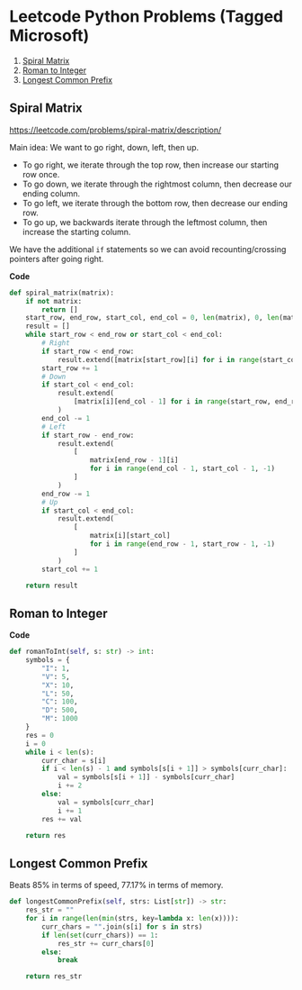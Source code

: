 # Leetcode Python Problems (Tagged Microsoft)

1. [Spiral Matrix](#spiral-matrix)
2. [Roman to Integer](#roman-to-integer)
3. [Longest Common Prefix](#longest-common-prefix)

## Spiral Matrix

https://leetcode.com/problems/spiral-matrix/description/

Main idea: We want to go right, down, left, then up. 
- To go right, we iterate through the top row, then increase our starting row once.
- To go down, we iterate through the rightmost column, then decrease our ending column.
- To go left, we iterate through the bottom row, then decrease our ending row.
- To go up, we backwards iterate through the leftmost column, then increase the starting column.

We have the additional `if` statements so we can avoid recounting/crossing pointers after going right.

**Code**
```python
def spiral_matrix(matrix):
    if not matrix:
        return []
    start_row, end_row, start_col, end_col = 0, len(matrix), 0, len(matrix[0])
    result = []
    while start_row < end_row or start_col < end_col:
        # Right
        if start_row < end_row:
            result.extend([matrix[start_row][i] for i in range(start_col, end_col)])
        start_row += 1
        # Down
        if start_col < end_col:
            result.extend(
                [matrix[i][end_col - 1] for i in range(start_row, end_row)]
            )
        end_col -= 1
        # Left
        if start_row - end_row:
            result.extend(
                [
                    matrix[end_row - 1][i]
                    for i in range(end_col - 1, start_col - 1, -1)
                ]
            )
        end_row -= 1
        # Up
        if start_col < end_col:
            result.extend(
                [
                    matrix[i][start_col]
                    for i in range(end_row - 1, start_row - 1, -1)
                ]
            )
        start_col += 1

    return result
```

## Roman to Integer

**Code**
```python
def romanToInt(self, s: str) -> int:
    symbols = {
        "I": 1,
        "V": 5,
        "X": 10,
        "L": 50,
        "C": 100,
        "D": 500,
        "M": 1000
    }
    res = 0
    i = 0
    while i < len(s):
        curr_char = s[i]
        if i < len(s) - 1 and symbols[s[i + 1]] > symbols[curr_char]:
            val = symbols[s[i + 1]] - symbols[curr_char]
            i += 2
        else:
            val = symbols[curr_char]
            i += 1
        res += val

    return res
```

## Longest Common Prefix

Beats 85% in terms of speed, 77.17% in terms of memory.

```python
def longestCommonPrefix(self, strs: List[str]) -> str:
    res_str = ""
    for i in range(len(min(strs, key=lambda x: len(x)))):
        curr_chars = "".join(s[i] for s in strs)
        if len(set(curr_chars)) == 1:
            res_str += curr_chars[0]
        else:
            break

    return res_str
``` 

